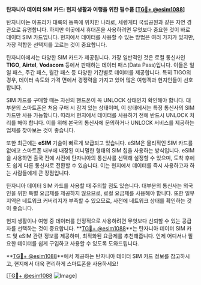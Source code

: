 **탄자니아 데이터 SIM 카드: 현지 생활과 여행을 위한 필수품 [[TG💪+ @esim1088](https://t.me/s/esim1088)]**

탄자니아는 아프리카 대륙의 동쪽에 위치한 나라로, 세렝게티 국립공원과 같은 자연 경관으로 유명합니다. 하지만 이곳에서 휴대폰을 사용하려면 무엇보다 중요한 것이 바로 데이터 SIM 카드입니다. 현지에서 데이터를 사용할 수 있는 방법은 여러 가지가 있지만, 가장 적합한 선택지를 고르는 것이 중요합니다.

탄자니아에서는 다양한 SIM 카드가 제공됩니다. 가장 일반적인 것은 로컬 통신사인 **TIGO**, **Airtel**, **Vodacom** 등에서 판매하는 데이터 패스(Data Pass)입니다. 이들은 일일 패스, 주간 패스, 월간 패스 등 다양한 기간별로 데이터를 제공합니다. 특히 TIGO의 경우, 데이터 속도와 가격 면에서 경쟁력을 가지고 있어 많은 여행객과 현지인들이 선호합니다.

SIM 카드를 구매할 때는 자신의 핸드폰이 꼭 UNLOCK 상태인지 확인해야 합니다. 대부분의 스마트폰은 처음 구매 시 잠겨 있는 상태이며, 이 상태에서는 특정 통신사의 SIM 카드만 사용 가능합니다. 따라서 현지에서 데이터를 사용하기 전에 반드시 UNLOCK 처리를 해야 합니다. 이를 위해 본국의 통신사에 문의하거나 UNLOCK 서비스를 제공하는 업체를 찾아보는 것이 좋습니다.

또한 최근에는 **eSIM** 기술이 빠르게 보급되고 있습니다. eSIM은 물리적인 SIM 카드를 없애고 스마트폰 내부에 내장된 미니멀한 형태의 SIM 칩을 사용하는 방식입니다. eSIM을 사용하면 출국 전에 사전에 탄자니아의 통신사를 선택해 설정할 수 있으며, 도착 후에도 쉽게 다른 통신사로 전환할 수 있습니다. 이는 현지에서 데이터를 즉시 사용하고자 하는 사람들에게 큰 장점입니다.

탄자니아 데이터 SIM 카드를 사용할 때 주의할 점도 있습니다. 대부분의 통신사는 외국인을 위한 특별 요금제를 제공하지 않으므로, 로컬 요금제를 사용해야 합니다. 또한 일부 지역은 네트워크 커버리지가 부족할 수 있으므로, 사전에 네트워크 상태를 확인하는 것이 좋습니다.

현지 생활이나 여행 중 데이터를 안정적으로 사용하려면 무엇보다 신뢰할 수 있는 공급자를 선택하는 것이 중요합니다. **[TG💪+ @esim1088](https://t.me/s/esim1088)**는 탄자니아 데이터 SIM 카드 및 eSIM 관련 정보를 제공하며, 최적화된 요금제를 추천해줍니다. 언제 어디서나 필요한 데이터를 쉽게 구입하고 사용할 수 있도록 도와드립니다.

**[TG💪+ @esim1088](https://t.me/s/esim1088)**에서 제공하는 탄자니아 데이터 SIM 카드 정보를 참고하시고, 현지에서 더욱 편리하게 스마트폰을 사용하세요! 

[[TG💪+ @esim1088](https://t.me/s/esim1088) ![Image](https://i.postimg.cc/Y0z9fWf4/image.png)]